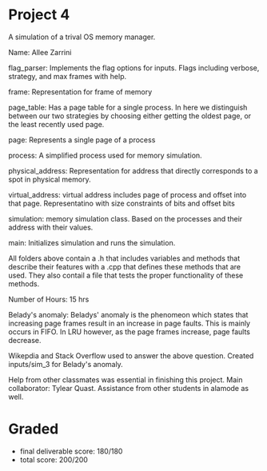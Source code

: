 # Project 4

A simulation of a trival OS memory manager.

Name: Allee Zarrini

flag_parser: Implements the flag options for inputs. Flags including verbose, strategy, and max frames with help.

frame: Representation for frame of memory

page_table: Has a page table for a single process. In here we distinguish between our two strategies by choosing either getting the oldest page, or the least recently used page.

page: Represents a single page of a process

process: A simplified process used for memory simulation. 

physical_address: Representation for address that directly corresponds to a spot in physical memory.

virtual_address: virtual address includes page of process and offset into that page. Representatino with size constraints of bits and offset bits

simulation: memory simulation class. Based on the processes and their address with their values. 

main: Initializes simulation and runs the simulation.

All folders above contain a .h that includes variables and methods that describe their features with a .cpp that defines these methods that are used. They also contail a file that tests the proper functionality of these methods.

Number of Hours: 15 hrs

Belady's anomaly: Beladys' anomaly is the phenomeon which states that increasing page frames result in an increase in page faults. This is mainly occurs in FIFO. In LRU however, as the page frames increase, page faults decrease. 

Wikepdia and Stack Overflow used to answer the above question.
Created inputs/sim_3 for Belady's anomaly. 


Help from other classmates was essential in finishing this project. Main collaborator: Tylear Quast. Assistance from other students in alamode as well. 

# Graded 
 * final deliverable score: 180/180
 * total score: 200/200 

